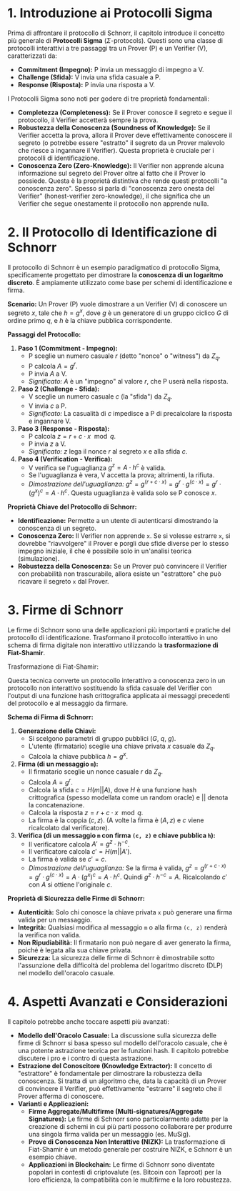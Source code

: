 # 1. Introduzione ai Protocolli Sigma

Prima di affrontare il protocollo di Schnorr, il capitolo introduce il concetto più generale di **Protocolli Sigma** ($\Sigma$-protocols). Questi sono una classe di protocolli interattivi a tre passaggi tra un Prover (P) e un Verifier (V), caratterizzati da:

- **Commitment (Impegno):** P invia un messaggio di impegno a V.
- **Challenge (Sfida):** V invia una sfida casuale a P.
- **Response (Risposta):** P invia una risposta a V.

I Protocolli Sigma sono noti per godere di tre proprietà fondamentali:

- **Completezza (Completeness):** Se il Prover conosce il segreto e segue il protocollo, il Verifier accetterà sempre la prova.
- **Robustezza della Conoscenza (Soundness of Knowledge):** Se il Verifier accetta la prova, allora il Prover deve effettivamente conoscere il segreto (o potrebbe essere "estratto" il segreto da un Prover malevolo che riesce a ingannare il Verifier). Questa proprietà è cruciale per i protocolli di identificazione.
- **Conoscenza Zero (Zero-Knowledge):** Il Verifier non apprende alcuna informazione sul segreto del Prover oltre al fatto che il Prover lo possiede. Questa è la proprietà distintiva che rende questi protocolli "a conoscenza zero". Spesso si parla di "conoscenza zero onesta del Verifier" (honest-verifier zero-knowledge), il che significa che un Verifier che segue onestamente il protocollo non apprende nulla.

# 2. Il Protocollo di Identificazione di Schnorr

Il protocollo di Schnorr è un esempio paradigmatico di protocollo Sigma, specificamente progettato per dimostrare la **conoscenza di un logaritmo discreto**. È ampiamente utilizzato come base per schemi di identificazione e firma.

**Scenario:** Un Prover (P) vuole dimostrare a un Verifier (V) di conoscere un segreto $x$, tale che $h = g^x$, dove $g$ è un generatore di un gruppo ciclico $G$ di ordine primo $q$, e $h$ è la chiave pubblica corrispondente.

**Passaggi del Protocollo:**

1. **Paso 1 (Commitment - Impegno):**
    - P sceglie un numero casuale $r$ (detto "nonce" o "witness") da $Z_q$.
    - P calcola $A = g^r$.
    - P invia $A$ a V.
    - _Significato:_ $A$ è un "impegno" al valore $r$, che P userà nella risposta.
2. **Paso 2 (Challenge - Sfida):**
    - V sceglie un numero casuale $c$ (la "sfida") da $Z_q$.
    - V invia $c$ a P.
    - _Significato:_ La casualità di $c$ impedisce a P di precalcolare la risposta e ingannare V.
3. **Paso 3 (Response - Risposta):**
    - P calcola $z = r + c \cdot x\mod q$.
    - P invia $z$ a V.
    - _Significato:_ $z$ lega il nonce $r$ al segreto $x$ e alla sfida $c$.
4. **Paso 4 (Verification - Verifica):**
    - V verifica se l'uguaglianza $g^z = A \cdot h^c$ è valida.
    - Se l'uguaglianza è vera, V accetta la prova; altrimenti, la rifiuta.
    - _Dimostrazione dell'uguaglianza:_ $g^z = g^{(r + c\cdot x)} = g^r \cdot g^{(c\cdot x)} = g^r \cdot (g^x)^c = A \cdot h^c$. Questa uguaglianza è valida solo se P conosce $x$.

**Proprietà Chiave del Protocollo di Schnorr:**
- **Identificazione:** Permette a un utente di autenticarsi dimostrando la conoscenza di un segreto.
- **Conoscenza Zero:** Il Verifier non apprende `x`. Se si volesse estrarre `x`, si dovrebbe "riavvolgere" il Prover e porgli due sfide diverse per lo stesso impegno iniziale, il che è possibile solo in un'analisi teorica (simulazione).
- **Robustezza della Conoscenza:** Se un Prover può convincere il Verifier con probabilità non trascurabile, allora esiste un "estrattore" che può ricavare il segreto `x` dal Prover.

# 3. Firme di Schnorr

Le firme di Schnorr sono una delle applicazioni più importanti e pratiche del protocollo di identificazione. Trasformano il protocollo interattivo in uno schema di firma digitale non interattivo utilizzando la **trasformazione di Fiat-Shamir**.

Trasformazione di Fiat-Shamir:

Questa tecnica converte un protocollo interattivo a conoscenza zero in un protocollo non interattivo sostituendo la sfida casuale del Verifier con l'output di una funzione hash crittografica applicata ai messaggi precedenti del protocollo e al messaggio da firmare.

**Schema di Firma di Schnorr:**

1. **Generazione delle Chiavi:**
    - Si scelgono parametri di gruppo pubblici ($G$, $q$, $g$).
    - L'utente (firmatario) sceglie una chiave privata $x$ casuale da $Z_q$.
    - Calcola la chiave pubblica $h = g^x$.
2. **Firma (di un messaggio `m`):**
    - Il firmatario sceglie un nonce casuale $r$ da $Z_q$.
    - Calcola $A = g^r$.
    - Calcola la sfida $c = H(m || A)$, dove $H$ è una funzione hash crittografica (spesso modellata come un random oracle) e $||$ denota la concatenazione.
    - Calcola la risposta $z = r + c \cdot x \mod q$.
    - La firma è la coppia $(c, z)$. (A volte la firma è $(A, z)$ e $c$ viene ricalcolato dal verificatore).
3. **Verifica (di un messaggio `m` con firma `(c, z)` e chiave pubblica `h`):**
    - Il verificatore calcola $A' = g^z \cdot h^{-c}$.
    - Il verificatore calcola $c' = H(m || A')$.
    - La firma è valida se $c' = c$.
    - _Dimostrazione dell'uguaglianza:_ Se la firma è valida, $g^z = g^{(r + c\cdot x)} = g^r \cdot g^{(c\cdot x)} = A \cdot (g^x)^c = A \cdot h^c$. Quindi $g^z \cdot h^{-c} = A$. Ricalcolando $c'$ con $A$ si ottiene l'originale $c$.

**Proprietà di Sicurezza delle Firme di Schnorr:**

- **Autenticità:** Solo chi conosce la chiave privata `x` può generare una firma valida per un messaggio.
- **Integrità:** Qualsiasi modifica al messaggio `m` o alla firma `(c, z)` renderà la verifica non valida.
- **Non Ripudiabilità:** Il firmatario non può negare di aver generato la firma, poiché è legata alla sua chiave privata.
- **Sicurezza:** La sicurezza delle firme di Schnorr è dimostrabile sotto l'assunzione della difficoltà del problema del logaritmo discreto (DLP) nel modello dell'oracolo casuale.
# 4. Aspetti Avanzati e Considerazioni

Il capitolo potrebbe anche toccare aspetti più avanzati:

- **Modello dell'Oracolo Casuale:** La discussione sulla sicurezza delle firme di Schnorr si basa spesso sul modello dell'oracolo casuale, che è una potente astrazione teorica per le funzioni hash. Il capitolo potrebbe discutere i pro e i contro di questa astrazione.
- **Estrazione del Conoscitore (Knowledge Extractor):** Il concetto di "estrattore" è fondamentale per dimostrare la robustezza della conoscenza. Si tratta di un algoritmo che, data la capacità di un Prover di convincere il Verifier, può effettivamente "estrarre" il segreto che il Prover afferma di conoscere.
- **Varianti e Applicazioni:**
    - **Firme Aggregate/Multifirme (Multi-signatures/Aggregate Signatures):** Le firme di Schnorr sono particolarmente adatte per la creazione di schemi in cui più parti possono collaborare per produrre una singola firma valida per un messaggio (es. MuSig).
    - **Prove di Conoscenza Non Interattive (NIZK):** La trasformazione di Fiat-Shamir è un metodo generale per costruire NIZK, e Schnorr è un esempio chiave.
    - **Applicazioni in Blockchain:** Le firme di Schnorr sono diventate popolari in contesti di criptovalute (es. Bitcoin con Taproot) per la loro efficienza, la compatibilità con le multifirme e la loro robustezza.
